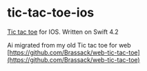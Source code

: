 # tic-tac-toe-ios
[Tic tac toe](https://en.wikipedia.org/wiki/Tic-tac-toe) for IOS.
 Written on Swift 4.2

Ai migrated from my old Tic tac toe for web [https://github.com/Brassack/web-tic-tac-toe](https://github.com/Brassack/web-tic-tac-toe)
